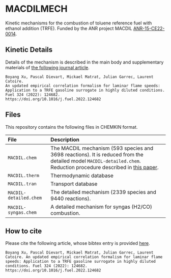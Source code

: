 # MACDILMECH
Kinetic mechanisms for the combustion of toluene reference fuel with ethanol addition (TRFE). Funded by the ANR project MACDIL [ANR-15-CE22-0014](https://anr.fr/Projet-ANR-15-CE22-0014).


## Kinetic Details
Details of the mechanism is described in the main body and supplementary materials of [the following journal article](https://doi.org/10.1016/j.fuel.2022.124682).

```
Boyang Xu, Pascal Dievart, Mickael Matrat, Julian Garrec, Laurent Catoire.
An updated empirical correlation formalism for laminar flame speeds: Application to a TRFE gasoline surrogate in highly diluted conditions. 
Fuel 324 (2022): 124682.
https://doi.org/10.1016/j.fuel.2022.124682
```


## Files
This repository contains the following files in CHEMKIN format.

| File                   | Description   | 
|:---------------------- |:------------- |
| `MACDIL.chem`          | The MACDIL mechanism (593 species and 3698 reactions). It is reduced from the detailed model `MACDIL-detailed.chem`. Reduction procedure described in [this paper](https://doi.org/10.1016/j.fuel.2022.124682). |
| `MACDIL.therm`         | Thermodynamic database |
| `MACDIL.tran`          | Transport database |
| `MACDIL-detailed.chem` | The detailed mechanism (2339 species and 9440 reactions). |
| `MACDIL-syngas.chem`   | A detailed mechanism for syngas (H2/CO) combustion. |



## How to cite
Please cite the following article, whose bibtex entry is provided [here](citation.bib).

```
Boyang Xu, Pascal Dievart, Mickael Matrat, Julian Garrec, Laurent Catoire. An updated empirical correlation formalism for laminar flame speeds: Application to a TRFE gasoline surrogate in highly diluted conditions. Fuel 324 (2022): 124682. https://doi.org/10.1016/j.fuel.2022.124682
```
